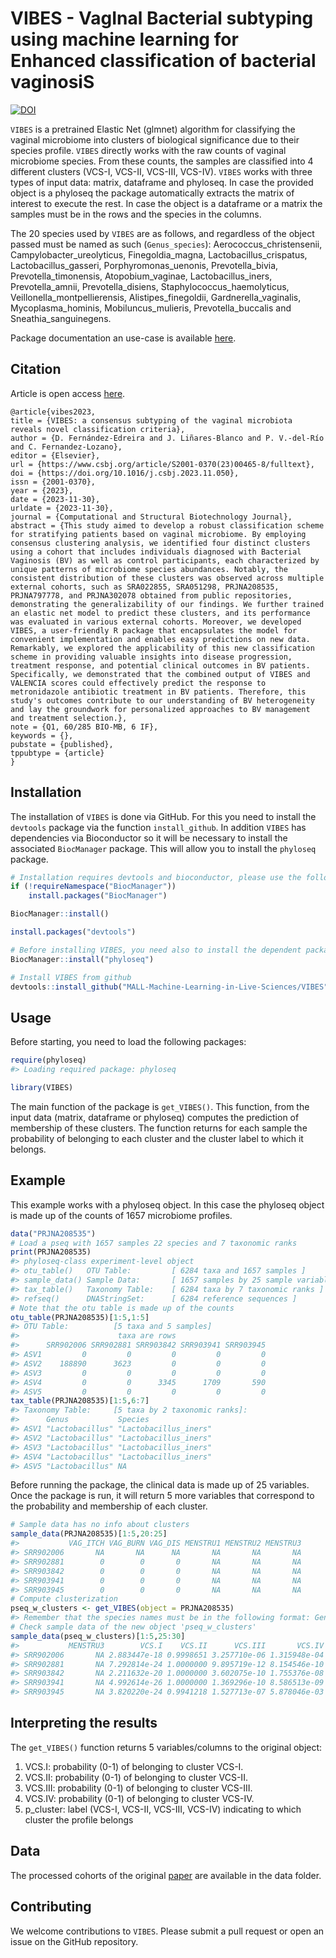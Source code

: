 # VIBES - VagInal Bacterial subtyping using machine learning for Enhanced classification of bacterial vaginosiS

[![DOI](https://zenodo.org/badge/DOI/10.5281/zenodo.10309596.svg)](https://doi.org/10.5281/zenodo.10309596)

`VIBES` is a pretrained Elastic Net (glmnet) algorithm for classifying
the vaginal microbiome into clusters of biological significance due to
their species profile. `VIBES` directly works with the raw counts of
vaginal microbiome species. From these counts, the samples are
classified into 4 different clusters (VCS-I, VCS-II, VCS-III, VCS-IV).
`VIBES` works with three types of input data: matrix, dataframe and
phyloseq. In case the provided object is a phyloseq the package
automatically extracts the matrix of interest to execute the rest. In
case the object is a dataframe or a matrix the samples must be in the
rows and the species in the columns.

The 20 species used by `VIBES` are as follows, and regardless of the
object passed must be named as such (`Genus_species`):
Aerococcus_christensenii, Campylobacter_ureolyticus, Finegoldia_magna,
Lactobacillus_crispatus, Lactobacillus_gasseri, Porphyromonas_uenonis,
Prevotella_bivia, Prevotella_timonensis, Atopobium_vaginae,
Lactobacillus_iners, Prevotella_amnii, Prevotella_disiens,
Staphylococcus_haemolyticus, Veillonella_montpellierensis,
Alistipes_finegoldii, Gardnerella_vaginalis, Mycoplasma_hominis,
Mobiluncus_mulieris, Prevotella_buccalis and Sneathia_sanguinegens.

Package documentation an use-case is available [here](https://mall-lab.github.io/VIBES-docs/).

## Citation

Article is open access [here](https://www.csbj.org/article/S2001-0370(23)00465-8/fulltext).

```
@article{vibes2023,
title = {VIBES: a consensus subtyping of the vaginal microbiota reveals novel classification criteria},
author = {D. Fernández-Edreira and J. Liñares-Blanco and P. V.-del-Río and C. Fernandez-Lozano},
editor = {Elsevier},
url = {https://www.csbj.org/article/S2001-0370(23)00465-8/fulltext},
doi = {https://doi.org/10.1016/j.csbj.2023.11.050},
issn = {2001-0370},
year = {2023},
date = {2023-11-30},
urldate = {2023-11-30},
journal = {Computational and Structural Biotechnology Journal},
abstract = {This study aimed to develop a robust classification scheme for stratifying patients based on vaginal microbiome. By employing consensus clustering analysis, we identified four distinct clusters using a cohort that includes individuals diagnosed with Bacterial Vaginosis (BV) as well as control participants, each characterized by unique patterns of microbiome species abundances. Notably, the consistent distribution of these clusters was observed across multiple external cohorts, such as SRA022855, SRA051298, PRJNA208535, PRJNA797778, and PRJNA302078 obtained from public repositories, demonstrating the generalizability of our findings. We further trained an elastic net model to predict these clusters, and its performance was evaluated in various external cohorts. Moreover, we developed VIBES, a user-friendly R package that encapsulates the model for convenient implementation and enables easy predictions on new data. Remarkably, we explored the applicability of this new classification scheme in providing valuable insights into disease progression, treatment response, and potential clinical outcomes in BV patients. Specifically, we demonstrated that the combined output of VIBES and VALENCIA scores could effectively predict the response to metronidazole antibiotic treatment in BV patients. Therefore, this study's outcomes contribute to our understanding of BV heterogeneity and lay the groundwork for personalized approaches to BV management and treatment selection.},
note = {Q1, 60/285 BIO-MB, 6 IF},
keywords = {},
pubstate = {published},
tppubtype = {article}
}
```

## Installation

The installation of `VIBES` is done via GitHub. For this you need to
install the `devtools` package via the function `install_github`. In
addition `VIBES` has dependencies via Bioconductor so it will be
necessary to install the associated `BiocManager` package. This will
allow you to install the `phyloseq` package.

``` r
# Installation requires devtools and bioconductor, please use the following commands
if (!requireNamespace("BiocManager"))
    install.packages("BiocManager")

BiocManager::install()

install.packages("devtools")

# Before installing VIBES, you need also to install the dependent package `phyloseq`
BiocManager::install("phyloseq")

# Install VIBES from github
devtools::install_github("MALL-Machine-Learning-in-Live-Sciences/VIBES")
```

## Usage

Before starting, you need to load the following packages:

``` r
require(phyloseq)
#> Loading required package: phyloseq

library(VIBES)
```

The main function of the package is `get_VIBES()`. This function, from
the input data (matrix, dataframe or phyloseq) computes the prediction
of membership of these clusters. The function returns for each sample
the probability of belonging to each cluster and the cluster label to
which it belongs.

## Example

This example works with a phyloseq object. In this case the phyloseq
object is made up of the counts of 1657 microbiome profiles.

``` r
data("PRJNA208535")
# Load a pseq with 1657 samples 22 species and 7 taxonomic ranks
print(PRJNA208535)
#> phyloseq-class experiment-level object
#> otu_table()   OTU Table:         [ 6284 taxa and 1657 samples ]
#> sample_data() Sample Data:       [ 1657 samples by 25 sample variables ]
#> tax_table()   Taxonomy Table:    [ 6284 taxa by 7 taxonomic ranks ]
#> refseq()      DNAStringSet:      [ 6284 reference sequences ]
# Note that the otu table is made up of the counts
otu_table(PRJNA208535)[1:5,1:5]
#> OTU Table:          [5 taxa and 5 samples]
#>                      taxa are rows
#>      SRR902006 SRR902881 SRR903842 SRR903941 SRR903945
#> ASV1         0         0         0         0         0
#> ASV2    188890      3623         0         0         0
#> ASV3         0         0         0         0         0
#> ASV4         0         0      3345      1709       590
#> ASV5         0         0         0         0         0
tax_table(PRJNA208535)[1:5,6:7]
#> Taxonomy Table:     [5 taxa by 2 taxonomic ranks]:
#>      Genus           Species              
#> ASV1 "Lactobacillus" "Lactobacillus_iners"
#> ASV2 "Lactobacillus" "Lactobacillus_iners"
#> ASV3 "Lactobacillus" "Lactobacillus_iners"
#> ASV4 "Lactobacillus" "Lactobacillus_iners"
#> ASV5 "Lactobacillus" NA
```

Before running the package, the clinical data is made up of 25
variables. Once the package is run, it will return 5 more variables that
correspond to the probability and membership of each cluster.

``` r
# Sample data has no info about clusters
sample_data(PRJNA208535)[1:5,20:25]
#>           VAG_ITCH VAG_BURN VAG_DIS MENSTRU1 MENSTRU2 MENSTRU3
#> SRR902006       NA       NA      NA       NA       NA       NA
#> SRR902881        0        0       0       NA       NA       NA
#> SRR903842        0        0       0       NA       NA       NA
#> SRR903941        0        0       0       NA       NA       NA
#> SRR903945        0        0       0       NA       NA       NA
# Compute clusterization
pseq_w_clusters <- get_VIBES(object = PRJNA208535)
#> Remember that the species names must be in the following format: Genus_species
# Check sample data of the new object 'pseq_w_clusters'
sample_data(pseq_w_clusters)[1:5,25:30]
#>           MENSTRU3        VCS.I    VCS.II      VCS.III       VCS.IV p_cluster
#> SRR902006       NA 2.883447e-18 0.9998651 3.257710e-06 1.315948e-04    VCS-II
#> SRR902881       NA 7.292814e-24 1.0000000 9.895719e-12 8.154546e-10    VCS-II
#> SRR903842       NA 2.211632e-20 1.0000000 3.602075e-10 1.755376e-08    VCS-II
#> SRR903941       NA 4.992614e-26 1.0000000 1.369296e-10 8.586513e-09    VCS-II
#> SRR903945       NA 3.820220e-24 0.9941218 1.527713e-07 5.878046e-03    VCS-II
```

## Interpreting the results

The `get_VIBES()` function returns 5 variables/columns to the original
object:

1.  VCS.I: probability (0-1) of belonging to cluster VCS-I.
2.  VCS.II: probability (0-1) of belonging to cluster VCS-II.
3.  VCS.III: probability (0-1) of belonging to cluster VCS-III.
4.  VCS.IV: probability (0-1) of belonging to cluster VCS-IV.
5.  p_cluster: label (VCS-I, VCS-II, VCS-III, VCS-IV) indicating to
    which cluster the profile belongs

## Data

The processed cohorts of the original
[paper](https://github.com/MALL-Machine-Learning-in-Live-Sciences/BV_Microbiome) are
available in the data folder.

## Contributing

We welcome contributions to `VIBES`. Please submit a pull request or
open an issue on the GitHub repository.
